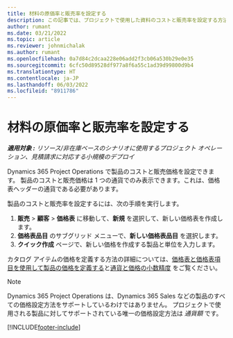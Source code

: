 ```yaml
---
title: 材料の原価率と販売率を設定する
description: この記事では、プロジェクトで使用した資料のコストと販売率を設定する方法について説明します。
author: rumant
ms.date: 03/21/2022
ms.topic: article
ms.reviewer: johnmichalak
ms.author: rumant
ms.openlocfilehash: 0a7d84c2dcaa228e06add2f3cb06a530b29e0e35
ms.sourcegitcommit: 6cfc50d89528df977a8f6a55c1ad39d99800d9b4
ms.translationtype: HT
ms.contentlocale: ja-JP
ms.lasthandoff: 06/03/2022
ms.locfileid: "8911786"
---
```

# <a name="set-up-cost-and-sales-rates-for-materials"></a>材料の原価率と販売率を設定する

_**適用対象 :** リソース/非在庫ベースのシナリオに使用するプロジェクト オペレーション、見積請求に対応する小規模のデプロイ_

Dynamics 365 Project Operations で製品のコストと販売価格を設定できます。 製品のコストと販売価格は 1 つの通貨でのみ表示できます。これは、価格表ヘッダーの通貨である必要があります。

製品のコストと販売率を設定するには、次の手順を実行します。 

1. **販売** > **顧客** > **価格表** に移動して、**新規** を選択して、新しい価格表を作成します。 
2. **価格表品目** のサブグリッド メニューで、**新しい価格表品目** を選択します。 
3. **クイック作成** ページで、新しい価格を作成する製品と単位を入力します。

カタログ アイテムの価格を定義する方法の詳細については、[価格表と価格表項目を使用して製品の価格を定義する](/dynamics365/sales/create-price-lists-price-list-items-define-pricing-products)と[通貨と価格の小数精度](/dynamics365/sales/decimal-precision-currency-pricing) をご覧ください。
> [!NOTE]
> Dynamics 365 Project Operations は、Dynamics 365 Sales などの製品のすべての価格設定方法をサポートしているわけではありません。 プロジェクトで使用される製品に対してサポートされている唯一の価格設定方法は *通貨額* です。


[!INCLUDE[footer-include](../includes/footer-banner.md)]
